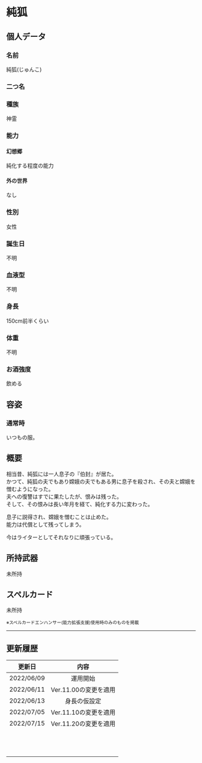 # 純狐

## 個人データ
### 名前
純狐(じゅんこ)

### 二つ名


### 種族
神霊

### 能力
#### 幻想郷
純化する程度の能力

#### 外の世界
なし

### 性別
女性

### 誕生日
不明

### 血液型
不明

### 身長
150cm前半くらい

### 体重
不明

### お酒強度
飲める

## 容姿
### 通常時
いつもの服。

## 概要
相当昔、純狐には一人息子の『伯封』が居た。<br>
かつて、純狐の夫でもあり嫦娥の夫でもある男に息子を殺され、その夫と嫦娥を憎むようになった。<br>
夫への復讐はすでに果たしたが、恨みは残った。<br>
そして、その恨みは長い年月を経て、純化する力に変わった。<br>

息子に説得され、嫦娥を憎むことは止めた。<br>
能力は代償として残ってしまう。<br>

今はライターとしてそれなりに頑張っている。

## 所持武器
未所持

## スペルカード
未所持

<sup>
※スペルカードエンハンサー(能力拡張支援)使用時のみのものを掲載
</sup>

***

## 更新履歴
| 更新日 | 内容 |
| :---: | :---: |
| 2022/06/09 | 運用開始 |
| 2022/06/11 | Ver.11.00の変更を適用 |
| 2022/06/13 | 身長の仮設定 |
| 2022/07/05 | Ver.11.10の変更を適用 |
| 2022/07/15 | Ver.11.20の変更を適用 |
| | |
| | |
| | |
| | |
| | |
| | |
| | |
| | |
| | |
| | |
| | |
| | |

